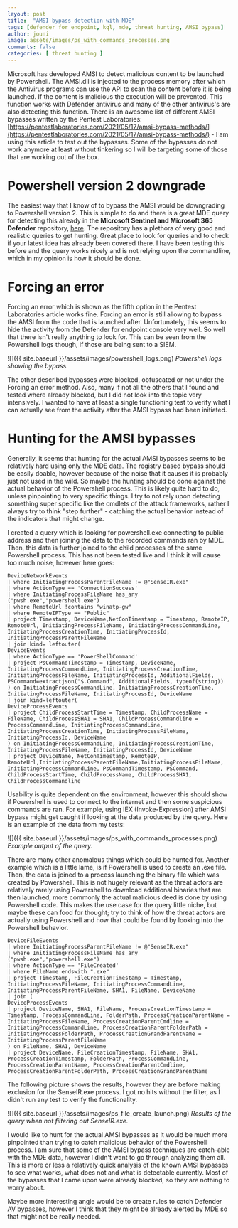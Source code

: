 ```yaml
---
layout: post
title:  "AMSI bypass detection with MDE"
tags: [defender for endpoint, kql, mde, threat hunting, AMSI bypass]
author: jouni
image: assets/images/ps_with_commands_processes.png
comments: false
categories: [ threat hunting ]
---
```


Microsoft has developed AMSI to detect malicious content to be launched by Powershell. The AMSI.dll is injected to the process memory after which the Antivirus programs can use the API to scan the content before it is being launched. If the content is malicious the execution will be prevented. This function works with Defender antivirus and many of the other antivirus's are also detecting this function. There is an awesome list of different AMSI bypasses written by the Pentest Laboratories: [https://pentestlaboratories.com/2021/05/17/amsi-bypass-methods/](https://pentestlaboratories.com/2021/05/17/amsi-bypass-methods/) - I am using this article to test out the bypasses. Some of the bypasses do not work anymore at least without tinkering so I will be targeting some of those that are working out of the box.

Powershell version 2 downgrade
==============================

The easiest way that I know of to bypass the AMSI would be downgrading to Powershell version 2. This is simple to do and there is a great MDE query for detecting this already in the **Microsoft Sentinel and Microsoft 365 Defender** repository, [here](https://github.com/Azure/Azure-Sentinel/blob/master/Hunting%20Queries/Microsoft%20365%20Defender/Execution/Detect%20PowerShell%20v2%20Downgrade.yaml). The repository has a plethora of very good and realistic queries to get hunting. Great place to look for queries and to check if your latest idea has already been covered there. I have been testing this before and the query works nicely and is not relying upon the commandline, which in my opinion is how it should be done.

Forcing an error
================

Forcing an error which is shown as the fifth option in the Pentest Laboratories article works fine. Forcing an error is still allowing to bypass the AMSI from the code that is launched after. Unfortunately, this seems to hide the activity from the Defender for endpoint console very well. So well that there isn't really anything to look for. This can be seen from the Powershell logs though, if those are being sent to a SIEM.

![]({{ site.baseurl }}/assets/images/powershell_logs.png)
_Powershell logs showing the bypass._

The other described bypasses were blocked, obfuscated or not under the Forcing an error method. Also, many if not all the others that I found and tested where already blocked, but I did not look into the topic very intensively. I wanted to have at least a single functioning test to verify what I can actually see from the activity after the AMSI bypass had been initiated.

Hunting for the AMSI bypasses
=============================

Generally, it seems that hunting for the actual AMSI bypasses seems to be relatively hard using only the MDE data. The registry based bypass should be easily doable, however because of the noise that it causes it is probably just not used in the wild. So maybe the hunting should be done against the actual behavior of the Powershell process. This is likely quite hard to do, unless pinpointing to very specific things. I try to not rely upon detecting something super specific like the cmdlets of the attack frameworks, rather I always try to think "step further" - catching the actual behavior instead of the indicators that might change.

I created a query which is looking for powershell.exe connecting to public address and then joining the data to the recorded commands ran by MDE. Then, this data is further joined to the child processes of the same Powershell process. This has not been tested live and I think it will cause too much noise, however here goes:

    DeviceNetworkEvents 
    | where InitiatingProcessParentFileName != @"SenseIR.exe"
    | where ActionType == 'ConnectionSuccess' 
    | where InitiatingProcessFileName has_any ("pwsh.exe","powershell.exe")
    | where RemoteUrl !contains "winatp-gw"
    | where RemoteIPType == "Public"
    | project Timestamp, DeviceName,NetConTimestamp = Timestamp, RemoteIP, RemoteUrl, InitiatingProcessFileName, InitiatingProcessCommandLine, InitiatingProcessCreationTime, InitiatingProcessId, InitiatingProcessParentFileName
    | join kind= leftouter(
    DeviceEvents
    | where ActionType == 'PowerShellCommand' 
    | project PsCommandTimestamp = Timestamp, DeviceName, InitiatingProcessCommandLine, InitiatingProcessCreationTime, InitiatingProcessFileName, InitiatingProcessId, AdditionalFields, PSCommand=extractjson("$.Command", AdditionalFields, typeof(string))
    ) on InitiatingProcessCommandLine, InitiatingProcessCreationTime, InitiatingProcessFileName, InitiatingProcessId, DeviceName
    | join kind=leftouter(
    DeviceProcessEvents
    | project ChildProcessStartTime = Timestamp, ChildProcessName = FileName, ChildProcessSHA1 = SHA1, ChildProcessCommandline = ProcessCommandLine, InitiatingProcessCommandLine, InitiatingProcessCreationTime, InitiatingProcessFileName, InitiatingProcessId, DeviceName
    ) on InitiatingProcessCommandLine, InitiatingProcessCreationTime, InitiatingProcessFileName, InitiatingProcessId, DeviceName
    | project DeviceName, NetConTimestamp, RemoteIP, RemoteUrl,InitiatingProcessParentFileName,InitiatingProcessFileName, InitiatingProcessCommandLine, PsCommandTimestamp, PSCommand, ChildProcessStartTime, ChildProcessName, ChildProcessSHA1, ChildProcessCommandline
    

Usability is quite dependent on the environment, however this should show if Powershell is used to connect to the internet and then some suspicious commands are ran. For example, using IEX (Invoke-Expression) after AMSI bypass might get caught if looking at the data produced by the query. Here is an example of the data from my tests:

![]({{ site.baseurl }}/assets/images/ps_with_commands_processes.png)
_Example output of the query._

There are many other anomalous things which could be hunted for. Another example which is a little lame, is if Powershell is used to create an .exe file. Then, the data is joined to a process launching the binary file which was created by Powershell. This is not hugely relevant as the threat actors are relatively rarely using Powershell to download additional binaries that are then launched, more commonly the actual malicious deed is done by using Powershell code. This makes the use case for the query little niche, but maybe these can food for thought; try to think of how the threat actors are actually using Powershell and how that could be found by looking into the Powershell behavior.

    DeviceFileEvents 
    | where InitiatingProcessParentFileName != @"SenseIR.exe"
    | where InitiatingProcessFileName has_any ("pwsh.exe","powershell.exe")
    | where ActionType == 'FileCreated' 
    | where FileName endswith ".exe"
    | project Timestamp, FileCreationTimestamp = Timestamp, InitiatingProcessFileName, InitiatingProcessCommandLine, InitiatingProcessParentFileName, SHA1, FileName, DeviceName
    | join (
    DeviceProcessEvents
    | project DeviceName, SHA1, FileName, ProcessCreationTimestamp = Timestamp, ProcessCommandLine, FolderPath, ProcessCreationParentName = InitiatingProcessFileName, ProcessCreationParentCmdline = InitiatingProcessCommandLine, ProcessCreationParentFolderPath = InitiatingProcessFolderPath, ProcessCreationGrandParentName = InitiatingProcessParentFileName
    ) on FileName, SHA1, DeviceName
    | project DeviceName, FileCreationTimestamp, FileName, SHA1, ProcessCreationTimestamp, FolderPath, ProcessCommandLine, ProcessCreationParentName, ProcessCreationParentCmdline, ProcessCreationParentFolderPath, ProcessCreationGrandParentName
    

The following picture shows the results, however they are before making exclusion for the SenseIR.exe process. I got no hits without the filter, as I didn't run any test to verify the functionality.

![]({{ site.baseurl }}/assets/images/ps_file_create_launch.png)
_Results of the query when not filtering out SenseIR.exe._

I would like to hunt for the actual AMSI bypasses as it would be much more pinpointed than trying to catch malicious behavior of the Powershell process. I am sure that some of the AMSI bypass techniques are catch-able with the MDE data, however I didn't want to go through analyzing them all. This is more or less a relatively quick analysis of the known AMSI bypasses to see what works, what does not and what is detectable currently. Most of the bypasses that I came upon were already blocked, so they are nothing to worry about.

Maybe more interesting angle would be to create rules to catch Defender AV bypasses, however I think that they might be already alerted by MDE so that might not be really needed.